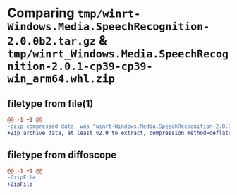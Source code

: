 # Comparing `tmp/winrt-Windows.Media.SpeechRecognition-2.0.0b2.tar.gz` & `tmp/winrt_Windows.Media.SpeechRecognition-2.0.1-cp39-cp39-win_arm64.whl.zip`

## filetype from file(1)

```diff
@@ -1 +1 @@
-gzip compressed data, was "winrt-Windows.Media.SpeechRecognition-2.0.0b2.tar", last modified: Sat Dec  2 18:24:02 2023, max compression
+Zip archive data, at least v2.0 to extract, compression method=deflate
```

## filetype from diffoscope

```diff
@@ -1 +1 @@
-GzipFile
+ZipFile
```

